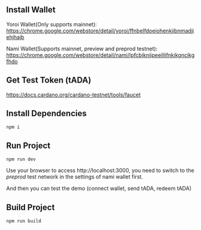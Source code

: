 ## Install Wallet

Yoroi Wallet(Only supports mainnet): https://chrome.google.com/webstore/detail/yoroi/ffnbelfdoeiohenkjibnmadjiehjhajb

Nami Wallet(Supports mainnet, preview and preprod testnet): https://chrome.google.com/webstore/detail/nami/lpfcbjknijpeeillifnkikgncikgfhdo

## Get Test Token (tADA)

https://docs.cardano.org/cardano-testnet/tools/faucet

## Install Dependencies

```
npm i
```

## Run Project

```
npm run dev
```

Use your browser to access http://localhost:3000, you need to switch to the *preprod* test network in the settings of nami wallet first.

And then you can test the demo (connect wallet, send tADA, redeem tADA)

## Build Project

```
npm run build
```